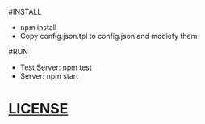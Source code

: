 #INSTALL
 * npm install
 * Copy config.json.tpl to config.json and modiefy them

#RUN
  * Test Server: npm test
  * Server: npm start

# [LICENSE](http://github.com/tfitschen/ola_node/raw/master/LICENSE)
